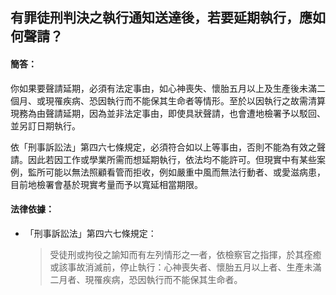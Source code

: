 ## 有罪徒刑判決之執行通知送達後，若要延期執行，應如何聲請？

#### 簡答：

你如果要聲請延期，必須有法定事由，如心神喪失、懷胎五月以上及生產後未滿二個月、或現罹疾病、恐因執行而不能保其生命者等情形。至於以因執行之故需清算現務為由聲請延期，因為並非法定事由，即使具狀聲請，也會遭地檢署予以駁回、並另訂日期執行。

依「刑事訴訟法」第四六七條規定，必須符合如以上等事由，否則不能為有效之聲請。因此若因工作或學業所需而想延期執行，依法均不能許可。但現實中有某些案例，監所可能以無法照顧看管而拒收，例如嚴重中風而無法行動者、或愛滋病患，目前地檢署會基於現實考量而予以寬延相當期限。

#### 法律依據：

* 「刑事訴訟法」第四六七條規定：

   > 受徒刑或拘役之諭知而有左列情形之一者，依檢察官之指揮，於其痊癒或該事故消滅前，停止執行：心神喪失者、懷胎五月以上者、生產未滿二月者、現罹疾病，恐因執行而不能保其生命者。
